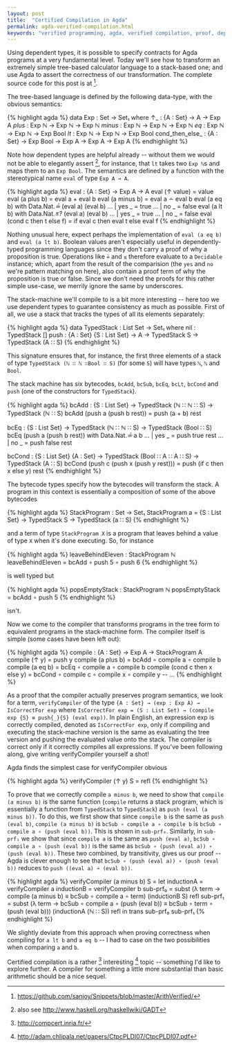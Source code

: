 ```yaml
---
layout: post
title:  "Certified Compilation in Agda"
permalink: agda-verified-compilation.html
keywords: "verified programming, agda, verified compilation, proof, dependent types"
---
```


Using dependent types, it is possible to specify contracts for Agda
programs at a very fundamental level. Today we'll see how to transform
an extremely simple tree-based calculator language to a stack-based
one; and use Agda to assert the correctness of our transformation. The
complete source code for this post is at [^1].

The tree-based language is defined by the following data-type, with
the obvious semantics:

{% highlight agda %}
data Exp : Set → Set₁ where
  ↑_ : {A : Set} → A → Exp A
  _plus_ : Exp ℕ → Exp ℕ → Exp ℕ
  _minus_ : Exp ℕ → Exp ℕ → Exp ℕ
  _eq_ : Exp ℕ → Exp ℕ → Exp Bool
  _lt_ : Exp ℕ → Exp ℕ → Exp Bool
  cond_then_else_ : {A : Set} → Exp Bool → Exp A → Exp A → Exp A
{% endhighlight %}

Note how dependent types are helpful already -- without them we would
not be able to elegantly assert [^2], for instance, that `lt` takes
two `Exp ℕ`s and maps them to an `Exp Bool`. The semantics are defined
by a function with the stereotypical name `eval` of type `Exp A → A`.

{% highlight agda %}
eval : {A : Set} → Exp A → A
eval (↑ value) = value
eval (a plus b) = eval a + eval b
eval (a minus b) = eval a ∸ eval b
eval (a eq b) with Data.Nat._≟_ (eval a) (eval b)
... | yes _ = true
... | no _ = false
eval (a lt b) with Data.Nat._≤?_ (eval a) (eval b)
... | yes _ = true
... | no _ = false
eval (cond c then t else f) = if eval c then eval t else eval f
{% endhighlight %}

Nothing unusual here, expect perhaps the implementation of `eval (a eq
b)` and `eval (a lt b)`. Boolean values aren't especially useful in
dependently-typed programming languages since they don't carry a proof
of why a proposition is true. Operations like `≟` and `≤` therefore
evaluate to a `Decidable` instance; which, apart from the result of the
comparision (the `yes` and `no` we're pattern matching on here), also
contain a proof term of why the proposition is true or false. Since we
don't need the proofs for this rather simple use-case, we merrily
ignore the same by underscores.

The stack-machine we'll compile to is a bit more interesting -- here
too we use dependent types to guarantee consistency as much as
possible. First of all, we use a stack that tracks the types of all
its elements separately:

{% highlight agda %}
data TypedStack : List Set → Set₁ where
  nil : TypedStack []
  push : {A : Set} {S : List Set} → A → TypedStack S → TypedStack (A ∷ S)
{% endhighlight %}

This signature ensures that, for instance, the first three elements of
a stack of type `TypedStack (ℕ ∷ ℕ ∷Bool ∷ S)` (for some `S`) will
have types `ℕ`, `ℕ` and `Bool`.

The stack machine has six bytecodes, `bcAdd`, `bcSub`, `bcEq`, `bcLt`,
`bcCond` and `push` (one of the constructors for `TypedStack`).

{% highlight agda %}
bcAdd : {S : List Set} → TypedStack (ℕ ∷ ℕ ∷ S) → TypedStack (ℕ ∷ S)
bcAdd (push a (push b rest)) = push (a + b) rest

bcEq : {S : List Set} → TypedStack (ℕ ∷ ℕ ∷ S) → TypedStack (Bool ∷ S)
bcEq (push a (push b rest)) with Data.Nat._≟_ a b
... | yes _ = push true rest
... | no _ = push false rest

bcCond : {S : List Set} {A : Set} → TypedStack (Bool ∷ A ∷ A ∷ S) →
         TypedStack (A ∷ S)
bcCond (push c (push x (push y rest))) = push (if c then x else y) rest
{% endhighlight %}

The bytecode types specify how the bytecodes will transform the
stack. A program in this context is essentially a composition of some
of the above bytecodes

{% highlight agda %}
StackProgram : Set → Set₁
StackProgram a = {S : List Set} → TypedStack S → TypedStack (a ∷ S)
{% endhighlight %}

and a term of type `StackProgram X` is a program that leaves behind a
value of type `X` when it's done executing. So, for instance

{% highlight agda %}
leaveBehindEleven : StackProgram ℕ
leaveBehindEleven = bcAdd ∘ push 5 ∘ push 6
{% endhighlight %}

is well typed but

{% highlight agda %}
popsEmptyStack : StackProgram ℕ
popsEmptyStack = bcAdd ∘ push 5
{% endhighlight %}

isn't.

Now we come to the compiler that transforms programs in the tree form
to equivalent programs in the stack-machine form. The compiler itself
is simple (some cases have been left out):

{% highlight agda %}
compile : {A : Set} → Exp A → StackProgram A
compile (↑ y) = push y
compile (a plus b) = bcAdd ∘ compile a ∘ compile b
compile (a eq b) = bcEq ∘ compile a ∘ compile b
compile (cond c then x else y) = bcCond ∘ compile c ∘ compile x ∘ compile y
-- ...
{% endhighlight %}

As a proof that the compiler actually preserves program semantics, we
look for a term, `verifyCompiler` of the type `{A : Set} → (exp : Exp
A) → IsCorrectFor exp` where `IsCorrectFor exp = (S : List Set) →
(compile exp {S} ≡ push{_}{S} (eval exp))`. In plain English, an
expression exp is correctly compiled, denoted as `IsCorrectFor exp`,
only if compiling and executing the stack-machine version is the same
as evaluating the tree version and pushing the evaluated value onto
the stack. The compiler is correct only if it correctly compiles all
expressions. If you've been following along, give writing
verifyCompiler yourself a shot!

Agda finds the simplest case for verifyCompiler obvious

{% highlight agda %}
verifyCompiler (↑ y) S = refl
{% endhighlight %}

To prove that we correctly compile `a minus b`, we need to show that
`compile (a minus b)` is the same function (`compile` returns a stack
program, which is essentially a function from `TypedStack` to
`TypedStack`) as `push (eval (a minus b))`. To do this, we first show
that since `compile b` is the same as `push (eval b)`, `compile (a
minus b)` is `bcSub ∘ compile a ∘ compile b` is `bcSub ∘ compile a ∘
(push (eval b))`. This is shown in `sub-prf₀`. Similarly, in
`sub-prf₁` we show that since `compile a` is the same as `push (eval
a)`, `bcSub ∘ compile a ∘ (push (eval b))` is the same as `bcSub ∘
(push (eval a)) ∘ (push (eval b))`. These two combined, by
transitivity, gives us our proof -- Agda is clever enough to see that
`bcSub ∘ (push (eval a)) ∘ (push (eval b))` reduces to `push ((eval a)
∸ (eval b))`.

{% highlight agda %}
verifyCompiler (a minus b) S =
  let inductionA = verifyCompiler a
      inductionB = verifyCompiler b
      sub-prf₀ = subst (λ term → compile (a minus b)
                       ≡ bcSub ∘ compile a ∘ term)
                 (inductionB S) refl
      sub-prf₁ = subst (λ term → bcSub ∘ compile a ∘ (push (eval b))
                        ≡ bcSub ∘ term ∘ (push (eval b)))
                 (inductionA (ℕ ∷ S)) refl
  in trans sub-prf₀ sub-prf₁
{% endhighlight %}

We slightly deviate from this approach when proving correctness when
compiling for `a lt b` and `a eq b` -- I had to case on the two
possibilities when comparing `a` and `b`.

Certified compilation is a rather [^3] interesting [^4] topic --
something I'd like to explore further. A compiler for something a
little more substantial than basic arithmetic should be a nice sequel.

[^1]: <https://github.com/sanjoy/Snippets/blob/master/ArithVerified/>
[^2]: also see <http://www.haskell.org/haskellwiki/GADT>
[^3]: <http://compcert.inria.fr/>
[^4]: <http://adam.chlipala.net/papers/CtpcPLDI07/CtpcPLDI07.pdf>
